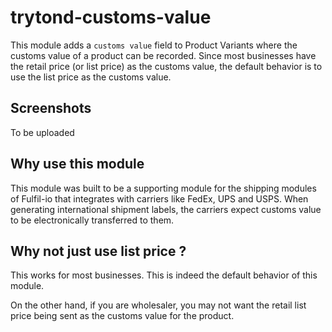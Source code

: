 trytond-customs-value
=====================

This module adds a `customs value` field to Product Variants where the
customs value of a product can be recorded. Since most businesses have the
retail price (or list price) as the customs value, the default behavior is
to use the list price as the customs value.

Screenshots
-----------

To be uploaded

Why use this module
-------------------

This module was built to be a supporting module for the shipping modules
of Fulfil-io that integrates with carriers like FedEx, UPS and USPS. When
generating international shipment labels, the carriers expect customs
value to be electronically transferred to them.

Why not just use list price ?
-----------------------------

This works for most businesses. This is indeed the default behavior of
this module.

On the other hand, if you are wholesaler, you may not want
the retail list price being sent as the customs value for the product.
